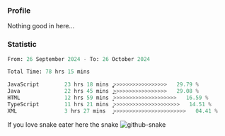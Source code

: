 ### Profile 

Nothing good in here...

### Statistic
<!--START_SECTION:waka-->

```python
From: 26 September 2024 - To: 26 October 2024

Total Time: 78 hrs 15 mins

JavaScript        23 hrs 18 mins  ͎͎͎͎͎͎͎͚>>>>>>>>>>>>>>>>>   29.79 %
Java              22 hrs 45 mins  ͎͎͎͎͎͎͎͜>>>>>>>>>>>>>>>>>   29.08 %
HTML              12 hrs 59 mins  ͎͎͎͎͕>>>>>>>>>>>>>>>>>>>>   16.59 %
TypeScript        11 hrs 21 mins  ͎͎͎̝>>>>>>>>>>>>>>>>>>>>>   14.51 %
XML               3 hrs 27 mins   ͎͙>>>>>>>>>>>>>>>>>>>>>>>   04.41 %
```

<!--END_SECTION:waka-->

If you love snake eater here the snake 
<picture>
  <source media="(prefers-color-scheme: dark)" srcset="https://github.com/pradana4648/pradana4648/blob/c0566a83ca6ea5f2e46bab00e717c4c82b4b5c4c/github-contribution-grid-snake-dark.svg" />
  <source media="(prefers-color-scheme: light)" srcset="https://github.com/pradana4648/pradana4648/blob/c0566a83ca6ea5f2e46bab00e717c4c82b4b5c4c/github-contribution-grid-snake.svg" />
  <img alt="github-snake" src="https://github.com/pradana4648/pradana4648/blob/c0566a83ca6ea5f2e46bab00e717c4c82b4b5c4c/github-contribution-grid-snake.svg" />
</picture>
